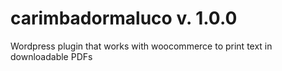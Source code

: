 # carimbadormaluco v. 1.0.0
Wordpress plugin that works with woocommerce to print text in downloadable PDFs
